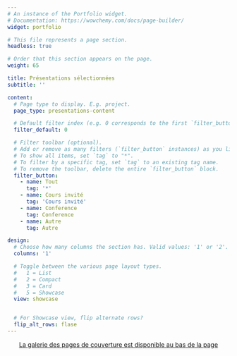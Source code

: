 ```yaml
---
# An instance of the Portfolio widget.
# Documentation: https://wowchemy.com/docs/page-builder/
widget: portfolio

# This file represents a page section.
headless: true

# Order that this section appears on the page.
weight: 65

title: Présentations sélectionnées
subtitle: ''

content:
  # Page type to display. E.g. project.
  page_type: presentations-content

  # Default filter index (e.g. 0 corresponds to the first `filter_button` instance below).
  filter_default: 0

  # Filter toolbar (optional).
  # Add or remove as many filters (`filter_button` instances) as you like.
  # To show all items, set `tag` to "*".
  # To filter by a specific tag, set `tag` to an existing tag name.
  # To remove the toolbar, delete the entire `filter_button` block.
  filter_button:
    - name: Tout
      tag: '*'
    - name: Cours invité
      tag: 'Cours invité'
    - name: Conference
      tag: Conference
    - name: Autre
      tag: Autre

design:
  # Choose how many columns the section has. Valid values: '1' or '2'.
  columns: '1'

  # Toggle between the various page layout types.
  #   1 = List
  #   2 = Compact
  #   3 = Card
  #   5 = Showcase
  view: showcase


  # For Showcase view, flip alternate rows?
  flip_alt_rows: flase
---
```


<p style="text-align: center;"> <a href="#gallery">La galerie des pages de couverture est disponible au bas de la page</a> </p>



